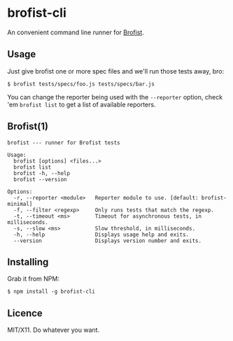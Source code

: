 # brofist-cli

An convenient command line runner for [Brofist][].

[Brofist]: http://github.com/brofistjs/brofist


## Usage

Just give brofist one or more spec files and we'll run those tests away, bro:

    $ brofist tests/specs/foo.js tests/specs/bar.js
    
You can change the reporter being used with the `--reporter` option, check 'em
`brofist list` to get a list of available reporters.


## Brofist(1)


    brofist --- runner for Brofist tests

    Usage:
      brofist [options] <files...>
      brofist list
      brofist -h, --help
      brofist --version

    Options:
      -r, --reporter <module>   Reporter module to use. [default: brofist-minimal]
      -f, --filter <regexp>     Only runs tests that match the regexp.
      -t, --timeout <ms>        Timeout for asynchronous tests, in milliseconds.
      -s, --slow <ms>           Slow threshold, in milliseconds.
      -h, --help                Displays usage help and exits.
      --version                 Displays version number and exits.

      
      
## Installing

Grab it from NPM:

    $ npm install -g brofist-cli
    

## Licence

MIT/X11. Do whatever you want.

